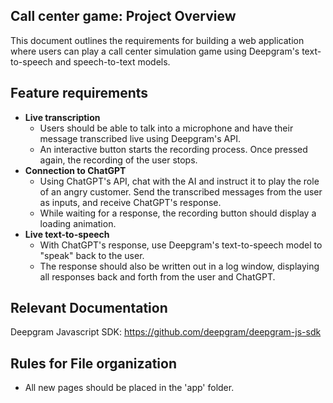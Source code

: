 ## Call center game: Project Overview

This document outlines the requirements for building a web application where users can play a call center simulation game using Deepgram's text-to-speech and speech-to-text models.

## Feature requirements

- **Live transcription**
    - Users should be able to talk into a microphone and have their message transcribed live using Deepgram's API.
    - An interactive button starts the recording process. Once pressed again, the recording of the user stops.
- **Connection to ChatGPT**
    - Using ChatGPT's API, chat with the AI and instruct it to play the role of an angry customer. Send the transcribed messages from the user as inputs, and receive ChatGPT's response.
    - While waiting for a response, the recording button should display a loading animation.
- **Live text-to-speech**
    - With ChatGPT's response, use Deepgram's text-to-speech model to "speak" back to the user.
    - The response should also be written out in a log window, displaying all responses back and forth from the user and ChatGPT.

## Relevant Documentation

Deepgram Javascript SDK: https://github.com/deepgram/deepgram-js-sdk

## Rules for File organization
- All new pages should be placed in the 'app' folder.

